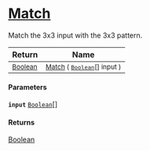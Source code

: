 # [Match](./PatternMatching3x3-100664219.md)

Match the 3x3 input with the 3x3 pattern.

| Return | Name | 
| --- | --- | 
| <sub>[Boolean](https://docs.microsoft.com/en-us/dotnet/api/System.Boolean)</sub>| <sub>[Match](./PatternMatching3x3-100664219.md) ( [`Boolean`](https://docs.microsoft.com/en-us/dotnet/api/System.Boolean)[] input )</sub>| <br>


#### Parameters
**`input`**  [`Boolean`](https://docs.microsoft.com/en-us/dotnet/api/System.Boolean)[]<br>
#### Returns
[Boolean](https://docs.microsoft.com/en-us/dotnet/api/System.Boolean)